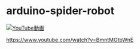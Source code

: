 # arduino-spider-robot

[![YouTube動画](http://img.youtube.com/vi/BmntMGtbWnE/0.jpg)](https://www.youtube.com/watch?v=BmntMGtbWnE)


https://www.youtube.com/watch?v=BmntMGtbWnE



